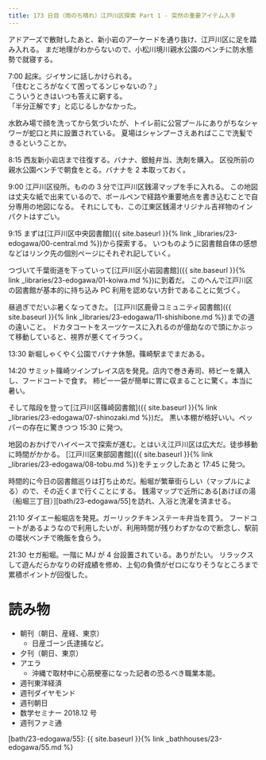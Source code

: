 ```yaml
---
title: 173 日目（雨のち晴れ）江戸川区探索 Part 1 - 突然の重要アイテム入手
---
```


アドアーズで散財したあと、新小岩のアーケードを通り抜け、江戸川区に足を踏み入れる。
まだ地理がわからないので、小松川境川親水公園のベンチに防水態勢で就寝する。

7:00 起床。ジイサンに話しかけられる。<br>
「住むところがなくて困ってるンじゃないの？」<br>
こういうときはいつも答えに窮する。<br>
「半分正解です」と応じるしかなかった。

水飲み場で顔を洗ってから気づいたが、トイレ前に公営プールにありがちなシャワーが蛇口と共に設置されている。
夏場はシャンプーさえあればここで洗髪できるということか。

8:15 西友新小岩店まで往復する。バナナ、銀鮭弁当、洗剤を購入。
区役所前の親水公園ベンチで朝食をとる。バナナを 2 本取っておく。

9:00 江戸川区役所。ものの 3 分で江戸川区銭湯マップを手に入れる。
この地図は丈夫な紙で出来ているので、ボールペンで経路や重要地点を書き込むことで自分専用の地図になる。
それにしても、この江東区銭湯オリジナル吉祥物のインパクトはすごい。

9:15 まずは[江戸川区中央図書館]({{ site.baseurl }}{% link _libraries/23-edogawa/00-central.md %})から探索する。
いつものように図書館自体の感想などはリンク先の個別ページにそれぞれ記していく。

つづいて千葉街道を下っていって[江戸川区小岩図書館]({{ site.baseurl }}{% link _libraries/23-edogawa/01-koiwa.md %})に到着だ。
このへんで江戸川区の図書館が基本的に持ち込み PC 利用を認めない方針であることに気づく。

昼過ぎでだいぶ暑くなってきた。
[江戸川区鹿骨コミュニティ図書館]({{ site.baseurl }}{% link _libraries/23-edogawa/11-shishibone.md %})までの道の遠いこと。
ドカタコートをスーツケースに入れるのが億劫なので頭にかぶって移動していると、視界が悪くてイラつく。

13:30 新堀しゃくやく公園でバナナ休憩。篠崎駅までまだある。

14:20 サミット篠崎ツインプレイス店を発見。店内で巻き寿司、柿ピーを購入し、フードコートで食す。
柿ピー一袋が簡単に胃に収まることに驚く。本当に暑い。

そして階段を登って[江戸川区篠崎図書館]({{ site.baseurl }}{% link _libraries/23-edogawa/07-shinozaki.md %})だ。
黒い本棚が格好いい。ペッパーの存在に驚きつつ 15:30 に発つ。

地図のおかげでハイペースで探索が進む。とはいえ江戸川区は広大だ。徒歩移動に時間がかかる。
[江戸川区東部図書館]({{ site.baseurl }}{% link _libraries/23-edogawa/08-tobu.md %})をチェックしたあと 17:45 に発つ。

時間的に今日の図書館巡りは打ち止めだ。船堀が繁華街らしい（マップルによる）ので、その近くまで行くことにする。
銭湯マップで近所にある[あけぼの湯（船堀三丁目）][bath/23-edogawa/55]を訪れ、入浴と洗濯を済ませる。

21:10 ダイエー船堀店を発見。ガーリックチキンステーキ弁当を買う。
フードコートがあるようなので利用したいが、利用時間が残りわずかなので断念し、駅前の環状ベンチで晩飯を食らう。

21:30 セガ船堀。一階に MJ が 4 台設置されている。ありがたい。
リラックスして遊んだらかなりの好成績を修め、上旬の負債がゼロになりそうなところまで累積ポイントが回復した。

# 読み物

* 朝刊（朝日、産経、東京）
  * 日産ゴーン氏逮捕など。
* 夕刊（朝日、東京）
* アエラ
  * 沖縄で取材中に心筋梗塞になった記者の恐るべき職業本能。
* 週刊東洋経済
* 週刊ダイヤモンド
* 週刊朝日
* 数学セミナー 2018.12 号
* 週刊ファミ通

[bath/23-edogawa/55]: {{ site.baseurl }}{% link _bathhouses/23-edogawa/55.md %}

